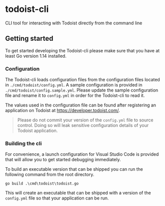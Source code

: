 # todoist-cli
CLI tool for interacting with Todoist directly from the command line

## Getting started
To get started developing the Todoist-cli please make sure that you have at least Go version 1.14 installed.

### Configuration
The Todoist-cli loads configuration files from the configuration files located in `./cmd/todoist/config.yml`. A sample configuration is provided in `./cmd/todoist/config.sample.yml`. Please update the sample configuration file and rename it to `config.yml` in order for the Todoist-cli to read it.

The values used in the configuration file can be found after registering an application on Todoist at https://developer.todoist.com/.

> Please do not commit your version of the `config.yml` file to source control. Doing so will leak sensitive configuration details of your Todoist application.

### Building the cli
For convenience, a launch configuration for Visual Studio Code is provided that will allow you to get started debugging immediately.

To build an executable version that can be shipped you can run the following command from the root directory.

```
go build .\cmd\todoist\todoist.go
```

This will create an executable that can be shipped with a version of the `config.yml` file so that your application can be run.